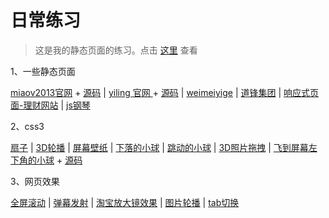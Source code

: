# 日常练习

> 这是我的静态页面的练习。点击 [这里](https://pin84.github.io/live/) 查看

1、一些静态页面

  [miaov2013官网](https://pin84.github.io/live/01_web/01_miaov)  +  [源码](https://github.com/pin84/live/tree/master/01_web/01_miaov)    |   [yiling 官网 ](https://pin84.github.io/live/02_yiling)  + [源码]() |  [weimeiyige](https://pin84.github.io/live/03_weimeiyige)  |  [道锋集团](https://pin84.github.io/live/01_web/02_daofeng/) | [响应式页面-理财网站](https://pin84.github.io/live/01_web/03_ResponsiveWeb) | [js钢琴](https://pin84.github.io/live/01_web/04_JavaScriptDrumKit)

2、css3

[扇子](https://pin84.github.io/live/05_css3/01_folding)  |  [3D轮播](https://pin84.github.io/live/05_css3/02_showPage)  |  [屏幕壁纸](https://pin84.github.io/live/05_css3/03_wallPage)   |    [下落的小球](https://pin84.github.io/live/06_canvas/01_ball)    |  [跳动的小球](https://pin84.github.io/live/06_canvas/02_jumpBall)  | [3D照片拖拽](https://pin84.github.io/live/05_css3/05_3dPictrues)  |   [飞到屏幕左下角的小球](https://pin84.github.io/live/05_css3/06_intoShoppingcart.html) + [源码](https://github.com/pin84/live/blob/master/05_css3/06_intoShoppingcart.html)


3、网页效果

[全屏滚动](https://pin84.github.io/live/12_fullPage)  |  [弹幕发射](https://pin84.github.io/live/11_danmu)  |  [淘宝放大镜效果](https://pin84.github.io/live/10_magnifier)  |  [图片轮播](https://pin84.github.io/live/06_slide/01)  | [tab切换](https://pin84.github.io/live/06_slide/03)
